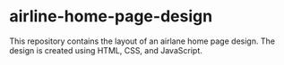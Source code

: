 # airline-home-page-design
This repository contains the layout of an airlane home page design. The design is created using HTML, CSS, and JavaScript.
